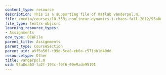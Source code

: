 ```yaml
---
content_type: resource
description: This is a supporting file of matlab vanderpol.m.
file: /media/courses/18-353j-nonlinear-dynamics-i-chaos-fall-2012/95a8da63fa2f194cf9f609e9ade95191_vanderpol.m
file_type: text/x-objcsrc
learning_resource_types:
- Assignments
ocw_type: OCWFile
parent_title: Assignments
parent_type: CourseSection
parent_uid: a9f5a56f-c99d-5ca8-eb0a-c571db1d40dd
resourcetype: Other
title: vanderpol.m
uid: 95a8da63-fa2f-194c-f9f6-09e9ade95191
---
```


